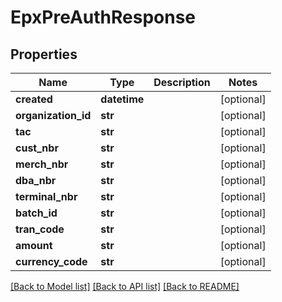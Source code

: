 # EpxPreAuthResponse

## Properties
Name | Type | Description | Notes
------------ | ------------- | ------------- | -------------
**created** | **datetime** |  | [optional] 
**organization_id** | **str** |  | [optional] 
**tac** | **str** |  | [optional] 
**cust_nbr** | **str** |  | [optional] 
**merch_nbr** | **str** |  | [optional] 
**dba_nbr** | **str** |  | [optional] 
**terminal_nbr** | **str** |  | [optional] 
**batch_id** | **str** |  | [optional] 
**tran_code** | **str** |  | [optional] 
**amount** | **str** |  | [optional] 
**currency_code** | **str** |  | [optional] 

[[Back to Model list]](../README.md#documentation-for-models) [[Back to API list]](../README.md#documentation-for-api-endpoints) [[Back to README]](../README.md)

